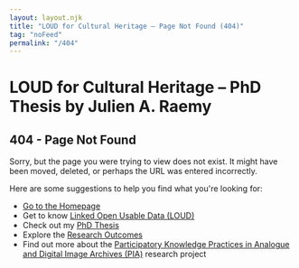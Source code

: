 ```yaml
---
layout: layout.njk
title: "LOUD for Cultural Heritage – Page Not Found (404)"
tag: "noFeed"
permalink: "/404"
---
```


# LOUD for Cultural Heritage – PhD Thesis by Julien A. Raemy

## 404 - Page Not Found

Sorry, but the page you were trying to view does not exist. It might have been moved, deleted, or perhaps the URL was entered incorrectly.

Here are some suggestions to help you find what you're looking for:

- [Go to the Homepage](/)
- Get to know [Linked Open Usable Data (LOUD)](/loud)
- Check out my [PhD Thesis](/thesis)
- Explore the [Research Outcomes](/research)
- Find out more about the [Participatory Knowledge Practices in Analogue and Digital Image Archives (PIA)](/pia) research project
